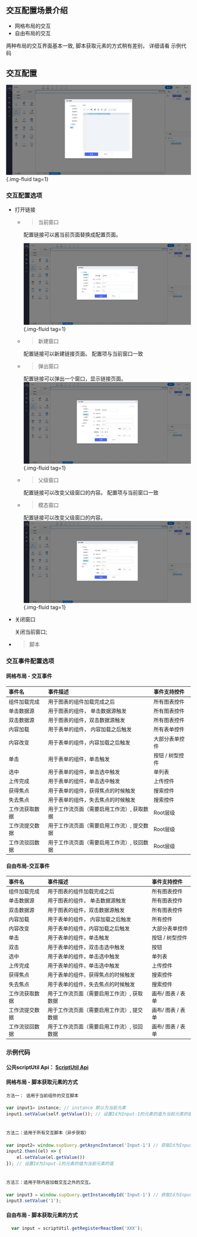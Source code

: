 ## **交互配置场景介绍**
  - 网格布局的交互
  - 自由布局的交互

  两种布局的交互界面基本一致, 脚本获取元素的方式稍有差别， 详细请看 示例代码


## **交互配置**

![交互配置](../assets/img/action/action_1.png "交互配置"){.img-fluid tag=1}

### **交互配置选项**
- 打开链接

  - > 当前窗口
  
    配置链接可以酱当前页面替换成配置页面。
    
    ![当前窗口](../assets/img/action/action_cur.png "当前窗口"){.img-fluid tag=1}

  - > 新建窗口

    配置链接可以新建链接页面。
    配置项与当前窗口一致
  
  - > 弹出窗口

    配置链接可以弹出一个窗口，显示链接页面。
    ![弹出窗口](../assets/img/action/action_up.png "弹出窗口"){.img-fluid tag=1}

  - > 父级窗口

    配置链接可以改变父级窗口的内容。
    配置项与当前窗口一致

  - > 模态窗口

    配置链接可以改变父级窗口的内容。
    ![模态窗口](../assets/img/action/action_dialog.png "模态窗口"){.img-fluid tag=1}

- 关闭窗口
  
  关闭当前窗口;

- > 脚本

### **交互事件配置选项**

#### **网格布局 - 交互事件**
| 事件名         | 事件描述                                   | 事件支持控件    |
| :------------- | :----------------------------------------- | :-------------- |
| 组件加载完成   | 用于图表的组件加载完成之后                 | 所有图表控件    |
| 单击数据源     | 用于图表的组件， 单击数据源触发            | 所有图表控件    |
| 双击数据源     | 用于图表的组件，双击数据源触发             | 所有图表控件    |
| 内容加载       | 用于表单的组件， 内容加载之后触发          | 所有表单控件    |
| 内容改变       | 用于表单的组件，内容加载之后触发           | 大部分表单控件  |
| 单击           | 用于表单的组件，单击触发                   | 按钮 / 树型控件 |
| 选中           | 用于表单的组件，单击选中触发               | 单列表          |
| 上传完成       | 用于表单的组件，单击选中触发               | 上传控件        |
| 获得焦点       | 用于表单的组件，获得焦点的时候触发         | 搜索控件        |
| 失去焦点       | 用于表单的组件，失去焦点的时候触发         | 搜索控件        |
| 工作流获取数据 | 用于工作流页面（需要启用工作流）, 获取数据 | Root层级        |
| 工作流提交数据 | 用于工作流页面（需要启用工作流）, 提交数据 | Root层级        |
| 工作流驳回数据 | 用于工作流页面（需要启用工作流）, 驳回数据 | Root层级        |


#### **自由布局-交互事件**

| 事件名         | 事件描述                                   | 事件支持控件      |
| :------------- | :----------------------------------------- | :---------------- |
| 组件加载完成   | 用于图表的组件加载完成之后                 | 所有图表控件      |
| 单击数据源     | 用于图表的组件， 单击数据源触发            | 所有图表控件      |
| 双击数据源     | 用于图表的组件，双击数据源触发             | 所有图表控件      |
| 内容加载       | 用于表单的组件， 内容加载之后触发          | 所有控件          |
| 内容改变       | 用于表单的组件，内容加载之后触发           | 大部分表单控件    |
| 单击           | 用于表单的组件，单击触发                   | 按钮 / 树型控件   |
| 双击           | 用于表单的组件，双击击选中触发             | 按钮              |
| 选中           | 用于表单的组件，单击选中触发               | 单列表            |
| 上传完成       | 用于表单的组件，单击选中触发               | 上传控件          |
| 获得焦点       | 用于表单的组件，获得焦点的时候触发         | 搜索控件          |
| 失去焦点       | 用于表单的组件，失去焦点的时候触发         | 搜索控件          |
| 工作流获取数据 | 用于工作流页面（需要启用工作流）, 获取数据 | 画布/ 图表 / 表单 |
| 工作流提交数据 | 用于工作流页面（需要启用工作流）, 提交数据 | 画布/ 图表 / 表单 |
| 工作流驳回数据 | 用于工作流页面（需要启用工作流）, 驳回数据 | 画布/ 图表 / 表单 |


### **示例代码**

#### **公共scriptUtil Api**： [ScriptUtil Api](./scriptUtil.md)

#### **网格布局 - 脚本获取元素的方式**
```javascript
方法一： 适用于当前组件的交互脚本

var input1= instance; // instance 默认为当前元素
input1.setValue(self.getValue()); // 设置Id为Input-1的元素的值为当前元素的值


方法二：适用于所有交互脚本（异步获取）

var input2= window.supQuery.getAsyncInstance('Input-1') // 获取Id为Input-1的元素
input2.then((el) => {
	el.setValue(el.getValue())
}); // 设置Id为Input-1的元素的值为当前元素的值


方法三：适用于除内容加载交互之外的交互。

var input3 = window.supQuery.getInstanceById('Input-1') // 获取Id为Input-1的元素
input3.setValue('1');

```

#### **自由布局 - 脚本获取元素的方式**
```javascript
  var input = scriptUtil.getRegisterReactDom('XXX');
```


